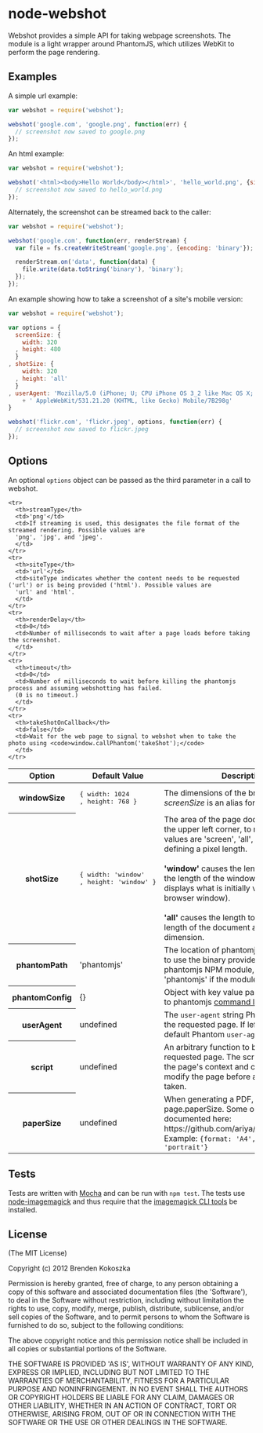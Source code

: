 # node-webshot

Webshot provides a simple API for taking webpage screenshots. The module is a light wrapper around PhantomJS, which utilizes WebKit to perform the page rendering. 

## Examples
A simple url example:

```javascript
var webshot = require('webshot');

webshot('google.com', 'google.png', function(err) {
  // screenshot now saved to google.png 
});
```

An html example:

```javascript
var webshot = require('webshot');

webshot('<html><body>Hello World</body></html>', 'hello_world.png', {siteType:'html'}, function(err) {
  // screenshot now saved to hello_world.png
});
```


Alternately, the screenshot can be streamed back to the caller:

```javascript
var webshot = require('webshot');

webshot('google.com', function(err, renderStream) {
  var file = fs.createWriteStream('google.png', {encoding: 'binary'});

  renderStream.on('data', function(data) {
    file.write(data.toString('binary'), 'binary');
  });
});
```

An example showing how to take a screenshot of a site's mobile version:

```javascript
var webshot = require('webshot');

var options = {
  screenSize: {
    width: 320
  , height: 480
  }
, shotSize: {
    width: 320
  , height: 'all'
  }
, userAgent: 'Mozilla/5.0 (iPhone; U; CPU iPhone OS 3_2 like Mac OS X; en-us)'
    + ' AppleWebKit/531.21.20 (KHTML, like Gecko) Mobile/7B298g'
}

webshot('flickr.com', 'flickr.jpeg', options, function(err) {
  // screenshot now saved to flickr.jpeg
});
```

## Options
An optional `options` object can be passed as the third parameter in a call to webshot.

<table>
  <thead>
    <tr>
      <th>Option</th>
      <th>Default Value</th>
      <th>Description</th>
    </tr>
  </thead>
  <tbody>
    <tr>
      <th>windowSize</th> 
      <td>
<pre>{ width: 1024
, height: 768 }</pre>
      </td>
      <td>The dimensions of the browser window. <em>screenSize</em> is an alias for this property.</td> 
    </tr>
    <tr>
      <th>shotSize</th> 
      <td>
<pre>{ width: 'window'
, height: 'window' }</pre>
      </td>
      <td>The area of the page document, starting at the upper left corner, to render.
      Possible values are 'screen', 'all', and a number defining a pixel length. 
      <br /> <br />
      <strong>'window'</strong> causes the length to be set to the length of the window (i.e. 
      the shot displays what is initially visible within the browser window).
      <br /> <br />
      <strong>'all'</strong> causes the length to be set to the length of the document along
      the given dimension. </td> 
    </tr>
    <tr>
      <th>phantomPath</th> 
      <td>'phantomjs'</td>
      <td>The location of phantomjs. Webshot tries to use the binary provided by the phantomjs NPM 
      module, and falls back to 'phantomjs' if the module isn't available.</td> 
    </tr>
    <tr>
      <th>phantomConfig</th> 
      <td>{}</td>
      <td>Object with key value pairs corresponding to phantomjs <a href="https://github.com/ariya/phantomjs/wiki/API-Reference#command-line-options">command line options</a>.</td> 
    </tr>
    <tr>
      <th>userAgent</th> 
      <td>undefined</td>
      <td>The <code>user-agent</code> string Phantom sends to the requested page. If left unset, the default
      Phantom <code>user-agent</code> will be used</td> 
    </tr>
    <tr>
      <th>script</th> 
      <td>undefined</td>
      <td>An arbitrary function to be executed on the requested page. The script executes within the page's 
      context and can be used to modify the page before a screenshot is taken. 
      </td> 
    </tr>
    <tr>
      <th>paperSize</th> 
      <td>undefined</td>
      <td>When generating a PDF, sets page.paperSize. Some options are documented here: https://github.com/ariya/phantomjs/pull/15 Example: <code>{format: 'A4', orientation: 'portrait'}</code> 
      </td> 
    </tr>

    <tr>
      <th>streamType</th> 
      <td>'png'</td>
      <td>If streaming is used, this designates the file format of the streamed rendering. Possible values are 
      'png', 'jpg', and 'jpeg'.
      </td> 
    </tr>
    <tr>
      <th>siteType</th> 
      <td>'url'</td>
      <td>siteType indicates whether the content needs to be requested ('url') or is being provided ('html'). Possible values are 
      'url' and 'html'.
      </td> 
    </tr>
    <tr>
      <th>renderDelay</th>
      <td>0</td>
      <td>Number of milliseconds to wait after a page loads before taking the screenshot.
      </td> 
    </tr>
    <tr>
      <th>timeout</th>
      <td>0</td>
      <td>Number of milliseconds to wait before killing the phantomjs process and assuming webshotting has failed.
      (0 is no timeout.)
      </td>
    </tr>
    <tr>
      <th>takeShotOnCallback</th>
      <td>false</td>
      <td>Wait for the web page to signal to webshot when to take the photo using <code>window.callPhantom('takeShot');</code>
      </td> 
    </tr>
  </tbody>
</table>

## Tests
Tests are written with [Mocha](http://visionmedia.github.com/mocha/) and can be run with `npm test`. The tests use
[node-imagemagick](http://github.com/rsms/node-imagemagick) and thus require that the 
[imagemagick CLI tools](http://www.imagemagick.org) be installed.

## License
(The MIT License)

Copyright (c) 2012 Brenden Kokoszka

Permission is hereby granted, free of charge, to any person obtaining a copy of this software and associated documentation files (the 'Software'), to deal in the Software without restriction, including without limitation the rights to use, copy, modify, merge, publish, distribute, sublicense, and/or sell copies of the Software, and to permit persons to whom the Software is furnished to do so, subject to the following conditions:

The above copyright notice and this permission notice shall be included in all copies or substantial portions of the Software.

THE SOFTWARE IS PROVIDED 'AS IS', WITHOUT WARRANTY OF ANY KIND, EXPRESS OR IMPLIED, INCLUDING BUT NOT LIMITED TO THE WARRANTIES OF MERCHANTABILITY, FITNESS FOR A PARTICULAR PURPOSE AND NONINFRINGEMENT. IN NO EVENT SHALL THE AUTHORS OR COPYRIGHT HOLDERS BE LIABLE FOR ANY CLAIM, DAMAGES OR OTHER LIABILITY, WHETHER IN AN ACTION OF CONTRACT, TORT OR OTHERWISE, ARISING FROM, OUT OF OR IN CONNECTION WITH THE SOFTWARE OR THE USE OR OTHER DEALINGS IN THE SOFTWARE.
